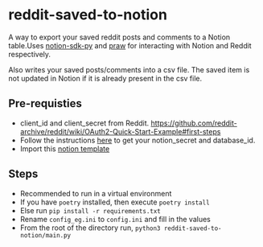 # reddit-saved-to-notion

A way to export your saved reddit posts and comments to a Notion table.Uses [notion-sdk-py](https://github.com/ramnes/notion-sdk-py) and [praw](https://github.com/praw-dev/praw) for interacting with Notion and Reddit respectively.

Also writes your saved posts/comments into a csv file. The saved item is not updated in Notion if it is already present in the csv file.

## Pre-requisties
* client_id and client_secret from Reddit. https://github.com/reddit-archive/reddit/wiki/OAuth2-Quick-Start-Example#first-steps
* Follow the instructions [here](https://developers.notion.com/docs/getting-started) to get your notion_secret and database_id.
* Import this [notion template](https://www.notion.so/1d6cadece4d6462ab9e72f98ca1c7558?v=cb2d823167d74f97a914155b8ff7d548)  

## Steps
* Recommended to run in a virtual environment
* If you have `poetry` installed, then execute `poetry install`
* Else run `pip install -r requirements.txt`
* Rename `config_eg.ini` to `config.ini` and fill in the values
* From the root of the directory run, `python3 reddit-saved-to-notion/main.py`

